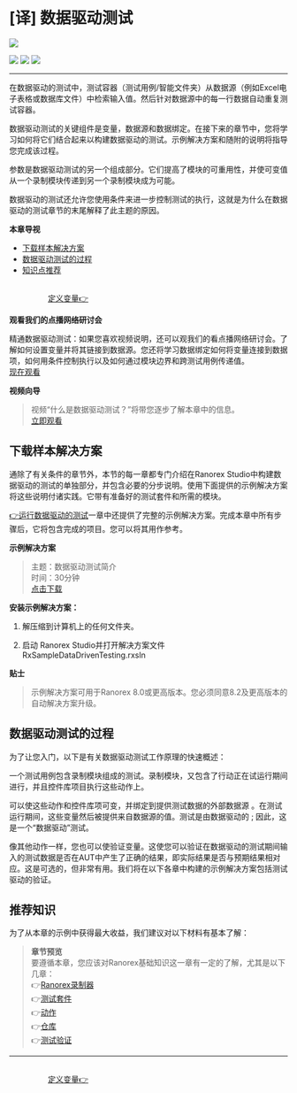 # [译] 数据驱动测试


[![](https://img.shields.io/badge/OfficialPage-ClickMe-blue.svg?longCache=true&style=flat-square)][0]  

[![](https://img.shields.io/badge/Translator-TaylorTaurus-42B983.svg?longCache=true&style=flat-square)](https://github.com/taylortaurus) 
![](https://img.shields.io/badge/TranslateTime-2018年9月14日-green.svg?longCache=true&style=flat-square)
![](https://img.shields.io/badge/UpdateTime-2019年9月27日-green.svg?longCache=true&style=flat-square)

 
---

在数据驱动的测试中，测试容器（测试用例/智能文件夹）从数据源（例如Excel电子表格或数据库文件）中检索输入值。然后针对数据源中的每一行数据自动重复测试容器。

数据驱动测试的关键组件是变量，数据源和数据绑定。在接下来的章节中，您将学习如何将它们结合起来以构建数据驱动的测试。示例解决方案和随附的说明将指导您完成该过程。

参数是数据驱动测试的另一个组成部分。它们提高了模块的可重用性，并使可变值从一个录制模块传递到另一个录制模块成为可能。

数据驱动的测试还允许您使用条件来进一步控制测试的执行，这就是为什么在数据驱动的测试章节的末尾解释了此主题的原因。

**本章导视**

- [下载样本解决方案](#下载样本解决方案)
- [数据驱动测试的过程](#数据驱动测试的过程)
- [知识点推荐](#知识点推荐)  


&emsp;&emsp;&emsp;&emsp;&emsp;&emsp;&emsp;&emsp;&emsp;&emsp;&emsp;&emsp;&emsp;&emsp;&emsp;&emsp;&emsp;&emsp;&emsp;&emsp;&emsp;&emsp;&emsp;&emsp;&emsp;&emsp;&emsp;&emsp;&emsp;&emsp;&emsp;&emsp;&emsp;&emsp;&emsp;&emsp;&emsp;&emsp;&emsp;&emsp;&emsp;[定义变量👉][7]


**观看我们的点播网络研讨会**

精通数据驱动测试：如果您喜欢视频说明，还可以观我们的看点播网络研讨会。了解如何设置变量并将其链接到数据源。您还将学习数据绑定如何将变量连接到数据项，如何用条件控制执行以及如何通过模块边界和跨测试用例传递值。        
[现在观看](https://www.ranorex.com/automated-testing-webinars/mastering-data-driven-testing/)

**视频向导**
>视频“什么是数据驱动测试？”将带您逐步了解本章中的信息。         
[立即观看](https://www.youtube.com/embed/Yl3NjiJicDY)


## 下载样本解决方案

通除了有关条件的章节外，本节的每一章都专门介绍在Ranorex Studio中构建数据驱动的测试的单独部分，并包含必要的分步说明。使用下面提供的示例解决方案将这些说明付诸实践。它带有准备好的测试套件和所需的模块。

[👉运行数据驱动的测试][1]一章中还提供了完整的示例解决方案。完成本章中所有步骤后，它将包含完成的项目。您可以将其用作参考。


**示例解决方案**
>主题：数据驱动测试简介                 
时间：30分钟            
[点击下载](https://www.ranorex.com/rx-media/rx-user-guide/latest/download/RxSampleDataDrivenTesting.zip)    


**安装示例解决方案：**
1. 解压缩到计算机上的任何文件夹。

2. 启动 Ranorex Studio并打开解决方案文件RxSampleDataDrivenTesting.rxsln

**贴士**
>示例解决方案可用于Ranorex 8.0或更高版本。您必须同意8.2及更高版本的自动解决方案升级。

## 数据驱动测试的过程
为了让您入门，以下是有关数据驱动测试工作原理的快速概述：

一个测试用例包含录制模块组成的测试。录制模块，又包含了行动正在试运行期间进行，并且控件库项目执行这些动作上。

可以使这些动作和控件库项可变，并绑定到提供测试数据的外部数据源 。在测试运行期间，这些变量然后被提供来自数据源的值。测试是由数据驱动的 ; 因此，这是一个“数据驱动”测试。

像其他动作一样，您也可以使验证变量。这使您可以验证在数据驱动的测试期间输入的测试数据是否在AUT中产生了正确的结果，即实际结果是否与预期结果相对应。这是可选的，但非常有用。我们将在以下各章中构建的示例解决方案包括测试驱动的验证。

## 推荐知识
为了从本章的示例中获得最大收益，我们建议对以下材料有基本了解：

>**章节预览**                  
要遵循本章，您应该对Ranorex基础知识这一章有一定的了解，尤其是以下几章：           
👉[Ranorex录制器][2]              
👉[测试套件][3]                       
👉[动作][4]                
👉[仓库][5]                 
👉[测试验证][6]

---

&emsp;&emsp;&emsp;&emsp;&emsp;&emsp;&emsp;&emsp;&emsp;&emsp;&emsp;&emsp;&emsp;&emsp;&emsp;&emsp;&emsp;&emsp;&emsp;&emsp;&emsp;&emsp;&emsp;&emsp;&emsp;&emsp;&emsp;&emsp;&emsp;&emsp;&emsp;&emsp;&emsp;&emsp;&emsp;&emsp;&emsp;&emsp;&emsp;&emsp;&emsp;[定义变量👉][7]


[0]: https://www.ranorex.com/help/latest/ranorex-studio-advanced/data-driven-testing/introduction/
[1]: .\executing-data-driven-tests.html
[2]: ..\\..\\ranorex-studio-fundamentals\ranorex-recorder\introduction.html
[3]: ..\\..\\ranorex-studio-fundamentals\test-suite\introduction.html
[4]: ..\\..\\ranorex-studio-fundamentals\actions\introduction.html
[5]: ..\\..\\ranorex-studio-fundamentals\repository\introduction.html
[6]: ..\\..\\ranorex-studio-fundamentals\test-validation\introduction.html
[7]: .\preparations-data-driven-testing.html